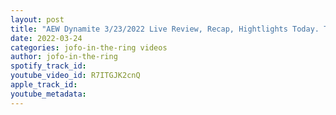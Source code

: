 ```yaml
---
layout: post
title: "AEW Dynamite 3/23/2022 Live Review, Recap, Hightlights Today. THIS IS ENTERTINMENT!"
date: 2022-03-24
categories: jofo-in-the-ring videos
author: jofo-in-the-ring
spotify_track_id: 
youtube_video_id: R7ITGJK2cnQ
apple_track_id: 
youtube_metadata: 
---
```

